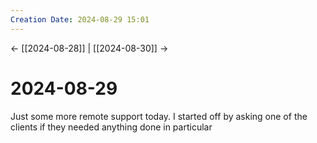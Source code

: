 ```yaml
---
Creation Date: 2024-08-29 15:01
---
```


<- [[2024-08-28]] | [[2024-08-30]]  ->

# 2024-08-29
Just some more remote support today. I started off by asking one of the clients if they needed anything done in particular 